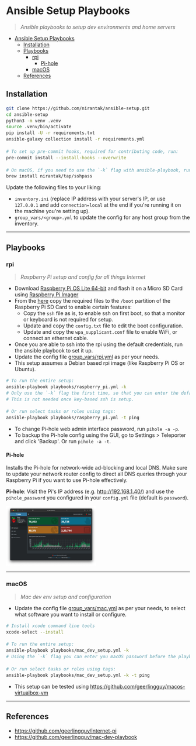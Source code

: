 # Ansible Setup Playbooks

> _Ansible playbooks to setup dev environments and home servers_

- [Ansible Setup Playbooks](#ansible-setup-playbooks)
  - [Installation](#installation)
  - [Playbooks](#playbooks)
    - [rpi](#rpi)
      - [Pi-hole](#pi-hole)
    - [macOS](#macos)
  - [References](#references)

## Installation

```bash
git clone https://github.com/nirantak/ansible-setup.git
cd ansible-setup
python3 -m venv .venv
source .venv/bin/activate
pip install -U -r requirements.txt
ansible-galaxy collection install -r requirements.yml

# To set up pre-commit hooks, required for contributing code, run:
pre-commit install --install-hooks --overwrite

# On macOS, if you need to use the `-k` flag with ansible-playbook, run:
brew install nirantak/tap/sshpass
```

Update the following files to your liking:

- `inventory.ini` (replace IP address with your server's IP, or use `127.0.0.1` and add `connection=local` at the end if you're running it on the machine you're setting up).
- `group_vars/<group>.yml` to update the config for any host group from the inventory.

---

## Playbooks

### rpi

> _Raspberry Pi setup and config for all things Internet_

- Download [Raspberry Pi OS Lite 64-bit](https://www.raspberrypi.com/software/operating-systems/#raspberry-pi-os-64-bit) and flash it on a Micro SD Card using [Raspberry Pi Imager](https://www.raspberrypi.com/software/)
- From the [here](roles/raspberry_pi/files/boot) copy the required files to the `/boot` partition of the Raspberry Pi SD Card to enable certain features:
  - Copy the `ssh` file as is, to enable ssh on first boot, so that a monitor or keyboard is not required for setup.
  - Update and copy the `config.txt` file to edit the boot configuration.
  - Update and copy the `wpa_supplicant.conf` file to enable WiFi, or connect an ethernet cable.
- Once you are able to ssh into the rpi using the default credentials, run the ansible playbook to set it up.
- Update the config file [group_vars/rpi.yml](group_vars/rpi.yml) as per your needs.
- This setup assumes a Debian based rpi image (like Raspberry Pi OS or Ubuntu).

```bash
# To run the entire setup:
ansible-playbook playbooks/raspberry_pi.yml -k
# Only use the `-k` flag the first time, so that you can enter the default ssh password.
# This is not needed once key-based ssh is setup.

# Or run select tasks or roles using tags:
ansible-playbook playbooks/raspberry_pi.yml -t ping
```

- To change Pi-hole web admin interface password, run `pihole -a -p`.
- To backup the Pi-hole config using the GUI, go to Settings > Teleporter and click 'Backup'. Or run `pihole -a -t`.

#### Pi-hole

Installs the Pi-hole for network-wide ad-blocking and local DNS. Make sure to update your network router config to direct all DNS queries through your Raspberry Pi if you want to use Pi-hole effectively.

**Pi-hole**: Visit the Pi's IP address (e.g. http://192.168.1.40/) and use the `pihole_password` you configured in your `config.yml` file (default is `password`).

<img src=".github/images/pi-hole.png" title="Pi-hole Dashboard" width="49%" />

---

### macOS

> _Mac dev env setup and configuration_

- Update the config file [group_vars/mac.yml](group_vars/mac.yml) as per your needs, to select what software you want to install or configure.

```bash
# Install xcode command line tools
xcode-select --install

# To run the entire setup:
ansible-playbook playbooks/mac_dev_setup.yml -k
# Using the `-k` flag you can enter you macOS password before the playbook runs

# Or run select tasks or roles using tags:
ansible-playbook playbooks/mac_dev_setup.yml -k -t ping
```

- This setup can be tested using https://github.com/geerlingguy/macos-virtualbox-vm

---

## References

- https://github.com/geerlingguy/internet-pi
- https://github.com/geerlingguy/mac-dev-playbook
